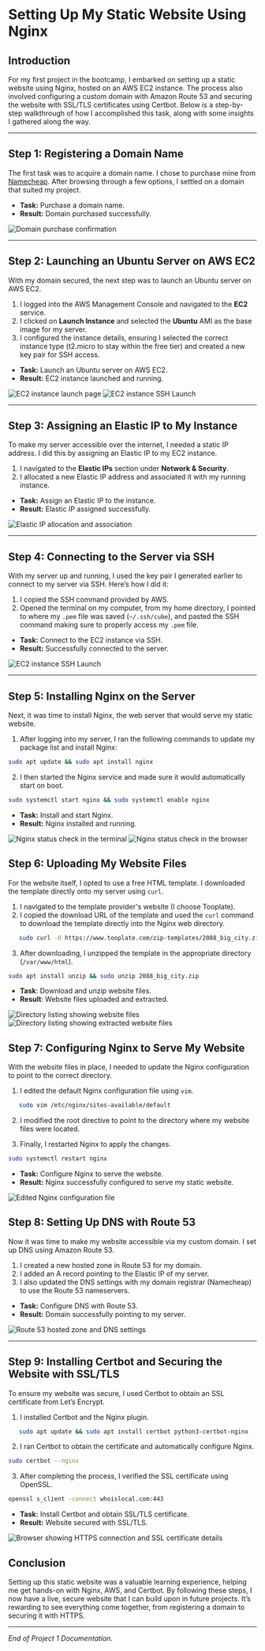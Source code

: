 # Setting Up My Static Website Using Nginx

## Introduction

For my first project in the bootcamp, I embarked on setting up a static website using Nginx, hosted on an AWS EC2 instance. The process also involved configuring a custom domain with Amazon Route 53 and securing the website with SSL/TLS certificates using Certbot. Below is a step-by-step walkthrough of how I accomplished this task, along with some insights I gathered along the way.

---

## Step 1: Registering a Domain Name

The first task was to acquire a domain name. I chose to purchase mine from [Namecheap](https://www.namecheap.com/). After browsing through a few options, I settled on a domain that suited my project.

- **Task:** Purchase a domain name.
- **Result:** Domain purchased successfully.

![Domain purchase confirmation](../img/project1/1.png)

---

## Step 2: Launching an Ubuntu Server on AWS EC2

With my domain secured, the next step was to launch an Ubuntu server on AWS EC2.

1. I logged into the AWS Management Console and navigated to the **EC2** service.
2. I clicked on **Launch Instance** and selected the **Ubuntu** AMI as the base image for my server.
3. I configured the instance details, ensuring I selected the correct instance type (t2.micro to stay within the free tier) and created a new key pair for SSH access.

- **Task:** Launch an Ubuntu server on AWS EC2.
- **Result:** EC2 instance launched and running.

![EC2 instance launch page](../img/project1/2.png)
![EC2 instance SSH Launch](../img/project1/2b.png)

---

## Step 3: Assigning an Elastic IP to My Instance

To make my server accessible over the internet, I needed a static IP address. I did this by assigning an Elastic IP to my EC2 instance.

1. I navigated to the **Elastic IPs** section under **Network & Security**.
2. I allocated a new Elastic IP address and associated it with my running instance.

- **Task:** Assign an Elastic IP to the instance.
- **Result:** Elastic IP assigned successfully.

![Elastic IP allocation and association](../img/project1/3.png)

---

## Step 4: Connecting to the Server via SSH

With my server up and running, I used the key pair I generated earlier to connect to my server via SSH. Here’s how I did it:

1. I copied the SSH command provided by AWS.
2. Opened the terminal on my computer, from my home directory, I pointed to where my `.pem` file was saved (`~/.ssh/cube`), and pasted the SSH command making sure to properly access my `.pem` file.

- **Task:** Connect to the EC2 instance via SSH.
- **Result:** Successfully connected to the server.

![EC2 instance SSH Launch](../img/project1/2b.png)

---

## Step 5: Installing Nginx on the Server

Next, it was time to install Nginx, the web server that would serve my static website.

1. After logging into my server, I ran the following commands to update my package list and install Nginx:

```bash
sudo apt update && sudo apt install nginx
```

2. I then started the Nginx service and made sure it would automatically start on boot.

```bash
sudo systemctl start nginx && sudo systemctl enable nginx

```

- **Task:** Install and start Nginx.
- **Result:** Nginx installed and running.

![Nginx status check in the terminal](../img/project1/5.png)
![Nginx status check in the browser](../img/project1/5b.png)

## Step 6: Uploading My Website Files

For the website itself, I opted to use a free HTML template. I downloaded the template directly onto my server using `curl`.

1. I navigated to the template provider's website (I choose Tooplate).
2. I copied the download URL of the template and used the `curl` command to download the template directly into the Nginx web directory.

```bash
   sudo curl -O https://www.tooplate.com/zip-templates/2088_big_city.zip
```
3. After downloading, I unzipped the template in the appropriate directory (`/var/www/html`).

```bash
sudo apt install unzip && sudo unzip 2088_big_city.zip
```

- **Task**: Download and unzip website files.
- **Result**: Website files uploaded and extracted.

![Directory listing showing website files](../img/project1/6.png)
![Directory listing showing extracted website files](../img/project1/6b.png)

## Step 7: Configuring Nginx to Serve My Website

With the website files in place, I needed to update the Nginx configuration to point to the correct directory.

1. I edited the default Nginx configuration file using `vim`.

```bash
   sudo vim /etc/nginx/sites-available/default
```

2. I modified the root directive to point to the directory where my website files were located.

3. Finally, I restarted Nginx to apply the changes.

```bash
sudo systemctl restart nginx
```

- **Task:** Configure Nginx to serve the website.
- **Result:** Nginx successfully configured to serve my static website.

![Edited Nginx configuration file](../img/project1/7.png)


## Step 8: Setting Up DNS with Route 53

Now it was time to make my website accessible via my custom domain. I set up DNS using Amazon Route 53.

1. I created a new hosted zone in Route 53 for my domain.
2. I added an A record pointing to the Elastic IP of my server.
3. I also updated the DNS settings with my domain registrar (Namecheap) to use the Route 53 nameservers.

- **Task:** Configure DNS with Route 53.
- **Result:** Domain successfully pointing to my server.

![Route 53 hosted zone and DNS settings](../img/project1/8.png)

---

## Step 9: Installing Certbot and Securing the Website with SSL/TLS

To ensure my website was secure, I used Certbot to obtain an SSL certificate from Let’s Encrypt.

1. I installed Certbot and the Nginx plugin.

```bash
   sudo apt update && sudo apt install certbot python3-certbot-nginx
```
2. I ran Certbot to obtain the certificate and automatically configure Nginx.

```bash
sudo certbot --nginx
```
3. After completing the process, I verified the SSL certificate using OpenSSL.

```bash
openssl s_client -connect whoislocal.com:443
```

- **Task:** Install Certbot and obtain SSL/TLS certificate.
- **Result:** Website secured with SSL/TLS.

![Browser showing HTTPS connection and SSL certificate details](../img/project1/9.png)

## Conclusion

Setting up this static website was a valuable learning experience, helping me get hands-on with Nginx, AWS, and Certbot. By following these steps, I now have a live, secure website that I can build upon in future projects. It’s rewarding to see everything come together, from registering a domain to securing it with HTTPS.

---

*End of Project 1 Documentation.*
